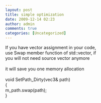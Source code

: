```yaml
---
layout: post
title: simple optimization
date: 2009-12-14 02:23
author: admin
comments: true
categories: [Uncategorized]
---
```

If you have vector assignment in your code, <br />use Swap member function of std::vector, if<br />you will not need source vector anymore<br /><br />it will save you one memory allocation<br /><br />void SetPath_Dirty(vec3& path)<br />{<br />    m_path.swap(path);<br />}
